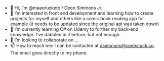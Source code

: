 - 👋 Hi, I’m @maaoruzketo / Deon Simmons Jr.
- 👀 I’m interested in front end development and learning how to create projects for myself and others like a comic book reading app for example (it needs to be updated since the original api was taken down) 
- 🌱 I’m currently learning C# on Udemy to further my back-end knowledge. I've dabbled in it before, but not enough.
- 💞️ I’m looking to collaborate on ...
- 📫 How to reach me: I can be contacted at dsimmons@codestack.co. The email goes directly to my phone.

<!---
maaoruzketo/maaoruzketo is a ✨ special ✨ repository because its `README.md` (this file) appears on your GitHub profile.
You can click the Preview link to take a look at your changes.
--->
